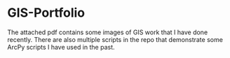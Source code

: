 # GIS-Portfolio
The attached pdf contains some images of GIS work that I have done recently.
There are also multiple scripts in the repo that demonstrate some ArcPy scripts I have used in the past.
